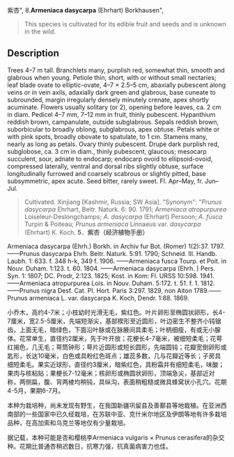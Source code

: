 紫杏",
8.**Armeniaca dasycarpa** (Ehrhart) Borkhausen",

> This species is cultivated for its edible fruit and seeds and is unknown in the wild.

## Description
Trees 4–7 m tall. Branchlets many, purplish red, somewhat thin, smooth and glabrous when young. Petiole thin, short, with or without small nectaries; leaf blade ovate to elliptic-ovate, 4–7 × 2.5–5 cm, abaxially pubescent along veins or in vein axils, adaxially dark green and glabrous, base cuneate to subrounded, margin irregularly densely minutely crenate, apex shortly acuminate. Flowers usually solitary (or 2), opening before leaves, ca. 2 cm in diam. Pedicel 4–7 mm, 7–12 mm in fruit, thinly pubescent. Hypanthium reddish brown, campanulate, outside subglabrous. Sepals reddish brown, suborbicular to broadly oblong, subglabrous, apex obtuse. Petals white or with pink spots, broadly obovate to spatulate, to 1 cm. Stamens many, nearly as long as petals. Ovary thinly pubescent. Drupe dark purplish red, subglobose, ca. 3 cm in diam., thinly pubescent, glaucous; mesocarp succulent, sour, adnate to endocarp; endocarp ovoid to ellipsoid-ovoid, compressed laterally, ventral and dorsal ribs slightly obtuse, surface longitudinally furrowed and coarsely scabrous or slightly pitted, base subsymmetric, apex acute. Seed bitter, rarely sweet. Fl. Apr–May, fr. Jun–Jul.

> Cultivated.  Xinjiang [Kashmir, Russia; SW Asia].
  "Synonym": "*Prunus dasycarpa* Ehrhart, Beitr. Naturk. 6: 90. 1791; *Armeniaca atropurpurea* Loiseleur-Deslongchamps; *A. dasycarpa* (Ehrhart) Persoon; *A. fusca* Turpin &amp; Poiteau; *Prunus armeniaca* Linnaeus var. *dasycarpa* (Ehrhart) K. Koch.
**5．紫杏（经济植物手册）**

Armeniaca dasycarpa (Ehrh.) Borkh. in Archiv fur Bot. (Romer) 1(2):37. 1797.——Prunus dasycarpa Ehrh. Beitr. Naturk. 5:91. 1790; Schneid. Ill. Handb. Laubh. 1: 633. f. 348 h-k, 349 f. 1906. ——Armeniaca fusca Tourp. et Poit. in Nouv. Duham. 1:123. t. 60. 1804. ——Armeniaca dasycarpa (Ehrh. ) Pers. Syn. 1: 1807; DC. Prodr, 2:123. 1825; Kost. in Kom: Fl. URSS 10:598. 1941. ——Armeniaca atropurpurea Lois. in Nouv. Duham. 5:172. t. 51. f. 1. 1812. ——Prunus nigra Desf. Cat. Pl. Hort. Paris 3:297. 1829, non Aiton 1789.——Prunus armeniaca L. var. dasycarpa K. Koch, Dendr. 1:88. 1869.

小乔木，高约4-7米；小枝幼时光滑无毛，紫红色。叶片卵形至椭圆状卵形，长4-7厘米，宽2.5-5厘米，先端短渐尖，基部楔形至近圆形，叶边密生不整齐小钝锯齿，上面无毛，暗绿色，下面沿叶脉或在脉腋间具柔毛；叶柄细瘦，有或无小腺体。花常单生，直径约2厘米，先于叶开放；花梗长4-7毫米，被细短柔毛；花萼红揭色，几无毛；萼筒钟形；萼片近圆形或短长圆形，先端圆钝；花瓣宽倒卵形或匙形，长达10毫米，白色或具粉红色斑点；雄蕊多数，几与花瓣近等长；子房具细短柔毛。果实近球形，直径约3厘米，暗紫红色，具粉霜并有细短柔毛，味酸；果肉与核粘贴；果梗长7-12毫米；核卵形或椭圆状卵形，顶端急尖，基部近对称，两侧扁，腹、背两棱均稍钝，具纵沟，表面稍粗糙或微具蜂窝状小孔穴。花期4-5月，果期6-7月。

本种为栽培种，尚未发现有野生，在我国新疆巩留县及善鄯县等地栽植。在亚洲西南部的一些国家中已久经栽培，在苏联中亚、克什米尔地区及伊朗等地有许多栽培品种，在高加索和乌克兰等地仅有少量栽培。

据记载，本种可能是杏和樱桃李Armeniaca vulgaris × Prunus cerasifera的杂交种。花期比普通杏稍迟数日，抗寒力强，抗真菌病害力也佳。
